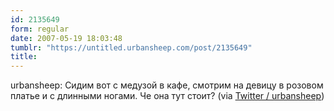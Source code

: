 ```yaml
---
id: 2135649
form: regular
date: 2007-05-19 18:03:48
tumblr: "https://untitled.urbansheep.com/post/2135649"
title:
---
```


<p>urbansheep: Сидим вот с медузой в кафе, смотрим на девицу в розовом платье и с длинными ногами. Че она тут стоит? (via <a href="http://twitter.com/urbansheep/statuses/70125132">Twitter / urbansheep</a>)</p>

